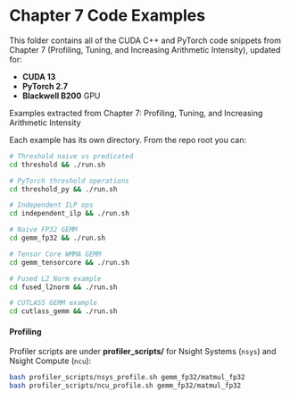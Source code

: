 # Chapter 7 Code Examples

This folder contains all of the CUDA C++ and PyTorch code snippets from Chapter 7 (Profiling, Tuning, and Increasing Arithmetic Intensity), updated for:

- **CUDA 13**
- **PyTorch 2.7**
- **Blackwell B200** GPU

Examples extracted from Chapter 7: Profiling, Tuning, and Increasing Arithmetic Intensity

Each example has its own directory. From the repo root you can:

```bash
# Threshold naive vs predicated
cd threshold && ./run.sh

# PyTorch threshold operations
cd threshold_py && ./run.sh

# Independent ILP ops
cd independent_ilp && ./run.sh

# Naive FP32 GEMM
cd gemm_fp32 && ./run.sh

# Tensor Core WMMA GEMM
cd gemm_tensorcore && ./run.sh

# Fused L2 Norm example
cd fused_l2norm && ./run.sh

# CUTLASS GEMM example
cd cutlass_gemm && ./run.sh
```

#### Profiling

Profiler scripts are under **profiler_scripts/** for Nsight Systems (`nsys`) and Nsight Compute (`ncu`):

```bash
bash profiler_scripts/nsys_profile.sh gemm_fp32/matmul_fp32
bash profiler_scripts/ncu_profile.sh gemm_fp32/matmul_fp32
```

